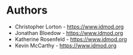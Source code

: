 # Authors


- Christopher Lorton - https://www.idmod.org
- Jonathan Bloedow - https://www.idmod.org
- Katherine Rosenfeld - https://www.idmod.org
- Kevin McCarthy - https://www.idmod.org
